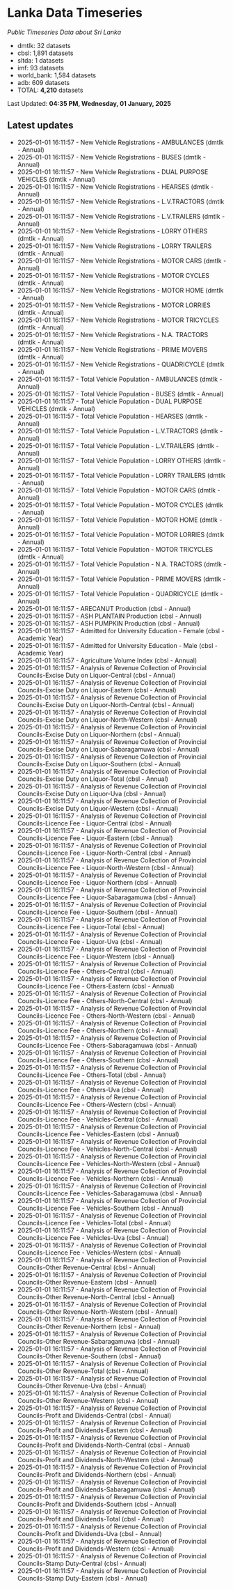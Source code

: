 # Lanka Data Timeseries
*Public Timeseries Data about Sri Lanka*

* dmtlk: 32 datasets
* cbsl: 1,891 datasets
* sltda: 1 datasets
* imf: 93 datasets
* world_bank: 1,584 datasets
* adb: 609 datasets
* TOTAL: **4,210** datasets

Last Updated: **04:35 PM, Wednesday, 01 January, 2025**

## Latest updates

* 2025-01-01 16:11:57 - New Vehicle Registrations - AMBULANCES (dmtlk - Annual)
* 2025-01-01 16:11:57 - New Vehicle Registrations - BUSES (dmtlk - Annual)
* 2025-01-01 16:11:57 - New Vehicle Registrations - DUAL PURPOSE VEHICLES (dmtlk - Annual)
* 2025-01-01 16:11:57 - New Vehicle Registrations - HEARSES (dmtlk - Annual)
* 2025-01-01 16:11:57 - New Vehicle Registrations - L.V.TRACTORS (dmtlk - Annual)
* 2025-01-01 16:11:57 - New Vehicle Registrations - L.V.TRAILERS (dmtlk - Annual)
* 2025-01-01 16:11:57 - New Vehicle Registrations - LORRY OTHERS (dmtlk - Annual)
* 2025-01-01 16:11:57 - New Vehicle Registrations - LORRY TRAILERS (dmtlk - Annual)
* 2025-01-01 16:11:57 - New Vehicle Registrations - MOTOR CARS (dmtlk - Annual)
* 2025-01-01 16:11:57 - New Vehicle Registrations - MOTOR CYCLES (dmtlk - Annual)
* 2025-01-01 16:11:57 - New Vehicle Registrations - MOTOR HOME (dmtlk - Annual)
* 2025-01-01 16:11:57 - New Vehicle Registrations - MOTOR LORRIES (dmtlk - Annual)
* 2025-01-01 16:11:57 - New Vehicle Registrations - MOTOR TRICYCLES (dmtlk - Annual)
* 2025-01-01 16:11:57 - New Vehicle Registrations - N.A. TRACTORS (dmtlk - Annual)
* 2025-01-01 16:11:57 - New Vehicle Registrations - PRIME MOVERS (dmtlk - Annual)
* 2025-01-01 16:11:57 - New Vehicle Registrations - QUADRICYCLE (dmtlk - Annual)
* 2025-01-01 16:11:57 - Total Vehicle Population - AMBULANCES (dmtlk - Annual)
* 2025-01-01 16:11:57 - Total Vehicle Population - BUSES (dmtlk - Annual)
* 2025-01-01 16:11:57 - Total Vehicle Population - DUAL PURPOSE VEHICLES (dmtlk - Annual)
* 2025-01-01 16:11:57 - Total Vehicle Population - HEARSES (dmtlk - Annual)
* 2025-01-01 16:11:57 - Total Vehicle Population - L.V.TRACTORS (dmtlk - Annual)
* 2025-01-01 16:11:57 - Total Vehicle Population - L.V.TRAILERS (dmtlk - Annual)
* 2025-01-01 16:11:57 - Total Vehicle Population - LORRY OTHERS (dmtlk - Annual)
* 2025-01-01 16:11:57 - Total Vehicle Population - LORRY TRAILERS (dmtlk - Annual)
* 2025-01-01 16:11:57 - Total Vehicle Population - MOTOR CARS (dmtlk - Annual)
* 2025-01-01 16:11:57 - Total Vehicle Population - MOTOR CYCLES (dmtlk - Annual)
* 2025-01-01 16:11:57 - Total Vehicle Population - MOTOR HOME (dmtlk - Annual)
* 2025-01-01 16:11:57 - Total Vehicle Population - MOTOR LORRIES (dmtlk - Annual)
* 2025-01-01 16:11:57 - Total Vehicle Population - MOTOR TRICYCLES (dmtlk - Annual)
* 2025-01-01 16:11:57 - Total Vehicle Population - N.A. TRACTORS (dmtlk - Annual)
* 2025-01-01 16:11:57 - Total Vehicle Population - PRIME MOVERS (dmtlk - Annual)
* 2025-01-01 16:11:57 - Total Vehicle Population - QUADRICYCLE (dmtlk - Annual)
* 2025-01-01 16:11:57 - ARECANUT Production (cbsl - Annual)
* 2025-01-01 16:11:57 - ASH PLANTAIN Production (cbsl - Annual)
* 2025-01-01 16:11:57 - ASH PUMPKIN Production (cbsl - Annual)
* 2025-01-01 16:11:57 - Admitted for University Education - Female (cbsl - Academic Year)
* 2025-01-01 16:11:57 - Admitted for University Education - Male (cbsl - Academic Year)
* 2025-01-01 16:11:57 - Agriculture Volume Index (cbsl - Annual)
* 2025-01-01 16:11:57 - Analysis of Revenue Collection of Provincial Councils-Excise Duty on Liquor-Central (cbsl - Annual)
* 2025-01-01 16:11:57 - Analysis of Revenue Collection of Provincial Councils-Excise Duty on Liquor-Eastern (cbsl - Annual)
* 2025-01-01 16:11:57 - Analysis of Revenue Collection of Provincial Councils-Excise Duty on Liquor-North-Central (cbsl - Annual)
* 2025-01-01 16:11:57 - Analysis of Revenue Collection of Provincial Councils-Excise Duty on Liquor-North-Western (cbsl - Annual)
* 2025-01-01 16:11:57 - Analysis of Revenue Collection of Provincial Councils-Excise Duty on Liquor-Northern (cbsl - Annual)
* 2025-01-01 16:11:57 - Analysis of Revenue Collection of Provincial Councils-Excise Duty on Liquor-Sabaragamuwa (cbsl - Annual)
* 2025-01-01 16:11:57 - Analysis of Revenue Collection of Provincial Councils-Excise Duty on Liquor-Southern (cbsl - Annual)
* 2025-01-01 16:11:57 - Analysis of Revenue Collection of Provincial Councils-Excise Duty on Liquor-Total (cbsl - Annual)
* 2025-01-01 16:11:57 - Analysis of Revenue Collection of Provincial Councils-Excise Duty on Liquor-Uva (cbsl - Annual)
* 2025-01-01 16:11:57 - Analysis of Revenue Collection of Provincial Councils-Excise Duty on Liquor-Western (cbsl - Annual)
* 2025-01-01 16:11:57 - Analysis of Revenue Collection of Provincial Councils-Licence Fee - Liquor-Central (cbsl - Annual)
* 2025-01-01 16:11:57 - Analysis of Revenue Collection of Provincial Councils-Licence Fee - Liquor-Eastern (cbsl - Annual)
* 2025-01-01 16:11:57 - Analysis of Revenue Collection of Provincial Councils-Licence Fee - Liquor-North-Central (cbsl - Annual)
* 2025-01-01 16:11:57 - Analysis of Revenue Collection of Provincial Councils-Licence Fee - Liquor-North-Western (cbsl - Annual)
* 2025-01-01 16:11:57 - Analysis of Revenue Collection of Provincial Councils-Licence Fee - Liquor-Northern (cbsl - Annual)
* 2025-01-01 16:11:57 - Analysis of Revenue Collection of Provincial Councils-Licence Fee - Liquor-Sabaragamuwa (cbsl - Annual)
* 2025-01-01 16:11:57 - Analysis of Revenue Collection of Provincial Councils-Licence Fee - Liquor-Southern (cbsl - Annual)
* 2025-01-01 16:11:57 - Analysis of Revenue Collection of Provincial Councils-Licence Fee - Liquor-Total (cbsl - Annual)
* 2025-01-01 16:11:57 - Analysis of Revenue Collection of Provincial Councils-Licence Fee - Liquor-Uva (cbsl - Annual)
* 2025-01-01 16:11:57 - Analysis of Revenue Collection of Provincial Councils-Licence Fee - Liquor-Western (cbsl - Annual)
* 2025-01-01 16:11:57 - Analysis of Revenue Collection of Provincial Councils-Licence Fee - Others-Central (cbsl - Annual)
* 2025-01-01 16:11:57 - Analysis of Revenue Collection of Provincial Councils-Licence Fee - Others-Eastern (cbsl - Annual)
* 2025-01-01 16:11:57 - Analysis of Revenue Collection of Provincial Councils-Licence Fee - Others-North-Central (cbsl - Annual)
* 2025-01-01 16:11:57 - Analysis of Revenue Collection of Provincial Councils-Licence Fee - Others-North-Western (cbsl - Annual)
* 2025-01-01 16:11:57 - Analysis of Revenue Collection of Provincial Councils-Licence Fee - Others-Northern (cbsl - Annual)
* 2025-01-01 16:11:57 - Analysis of Revenue Collection of Provincial Councils-Licence Fee - Others-Sabaragamuwa (cbsl - Annual)
* 2025-01-01 16:11:57 - Analysis of Revenue Collection of Provincial Councils-Licence Fee - Others-Southern (cbsl - Annual)
* 2025-01-01 16:11:57 - Analysis of Revenue Collection of Provincial Councils-Licence Fee - Others-Total (cbsl - Annual)
* 2025-01-01 16:11:57 - Analysis of Revenue Collection of Provincial Councils-Licence Fee - Others-Uva (cbsl - Annual)
* 2025-01-01 16:11:57 - Analysis of Revenue Collection of Provincial Councils-Licence Fee - Others-Western (cbsl - Annual)
* 2025-01-01 16:11:57 - Analysis of Revenue Collection of Provincial Councils-Licence Fee - Vehicles-Central (cbsl - Annual)
* 2025-01-01 16:11:57 - Analysis of Revenue Collection of Provincial Councils-Licence Fee - Vehicles-Eastern (cbsl - Annual)
* 2025-01-01 16:11:57 - Analysis of Revenue Collection of Provincial Councils-Licence Fee - Vehicles-North-Central (cbsl - Annual)
* 2025-01-01 16:11:57 - Analysis of Revenue Collection of Provincial Councils-Licence Fee - Vehicles-North-Western (cbsl - Annual)
* 2025-01-01 16:11:57 - Analysis of Revenue Collection of Provincial Councils-Licence Fee - Vehicles-Northern (cbsl - Annual)
* 2025-01-01 16:11:57 - Analysis of Revenue Collection of Provincial Councils-Licence Fee - Vehicles-Sabaragamuwa (cbsl - Annual)
* 2025-01-01 16:11:57 - Analysis of Revenue Collection of Provincial Councils-Licence Fee - Vehicles-Southern (cbsl - Annual)
* 2025-01-01 16:11:57 - Analysis of Revenue Collection of Provincial Councils-Licence Fee - Vehicles-Total (cbsl - Annual)
* 2025-01-01 16:11:57 - Analysis of Revenue Collection of Provincial Councils-Licence Fee - Vehicles-Uva (cbsl - Annual)
* 2025-01-01 16:11:57 - Analysis of Revenue Collection of Provincial Councils-Licence Fee - Vehicles-Western (cbsl - Annual)
* 2025-01-01 16:11:57 - Analysis of Revenue Collection of Provincial Councils-Other Revenue-Central (cbsl - Annual)
* 2025-01-01 16:11:57 - Analysis of Revenue Collection of Provincial Councils-Other Revenue-Eastern (cbsl - Annual)
* 2025-01-01 16:11:57 - Analysis of Revenue Collection of Provincial Councils-Other Revenue-North-Central (cbsl - Annual)
* 2025-01-01 16:11:57 - Analysis of Revenue Collection of Provincial Councils-Other Revenue-North-Western (cbsl - Annual)
* 2025-01-01 16:11:57 - Analysis of Revenue Collection of Provincial Councils-Other Revenue-Northern (cbsl - Annual)
* 2025-01-01 16:11:57 - Analysis of Revenue Collection of Provincial Councils-Other Revenue-Sabaragamuwa (cbsl - Annual)
* 2025-01-01 16:11:57 - Analysis of Revenue Collection of Provincial Councils-Other Revenue-Southern (cbsl - Annual)
* 2025-01-01 16:11:57 - Analysis of Revenue Collection of Provincial Councils-Other Revenue-Total (cbsl - Annual)
* 2025-01-01 16:11:57 - Analysis of Revenue Collection of Provincial Councils-Other Revenue-Uva (cbsl - Annual)
* 2025-01-01 16:11:57 - Analysis of Revenue Collection of Provincial Councils-Other Revenue-Western (cbsl - Annual)
* 2025-01-01 16:11:57 - Analysis of Revenue Collection of Provincial Councils-Profit and Dividends-Central (cbsl - Annual)
* 2025-01-01 16:11:57 - Analysis of Revenue Collection of Provincial Councils-Profit and Dividends-Eastern (cbsl - Annual)
* 2025-01-01 16:11:57 - Analysis of Revenue Collection of Provincial Councils-Profit and Dividends-North-Central (cbsl - Annual)
* 2025-01-01 16:11:57 - Analysis of Revenue Collection of Provincial Councils-Profit and Dividends-North-Western (cbsl - Annual)
* 2025-01-01 16:11:57 - Analysis of Revenue Collection of Provincial Councils-Profit and Dividends-Northern (cbsl - Annual)
* 2025-01-01 16:11:57 - Analysis of Revenue Collection of Provincial Councils-Profit and Dividends-Sabaragamuwa (cbsl - Annual)
* 2025-01-01 16:11:57 - Analysis of Revenue Collection of Provincial Councils-Profit and Dividends-Southern (cbsl - Annual)
* 2025-01-01 16:11:57 - Analysis of Revenue Collection of Provincial Councils-Profit and Dividends-Total (cbsl - Annual)
* 2025-01-01 16:11:57 - Analysis of Revenue Collection of Provincial Councils-Profit and Dividends-Uva (cbsl - Annual)
* 2025-01-01 16:11:57 - Analysis of Revenue Collection of Provincial Councils-Profit and Dividends-Western (cbsl - Annual)
* 2025-01-01 16:11:57 - Analysis of Revenue Collection of Provincial Councils-Stamp Duty-Central (cbsl - Annual)
* 2025-01-01 16:11:57 - Analysis of Revenue Collection of Provincial Councils-Stamp Duty-Eastern (cbsl - Annual)